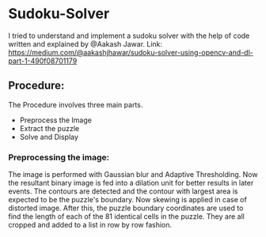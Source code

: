 # Sudoku-Solver
I tried to understand and implement a sudoku solver with the help of code written and explained by @Aakash Jawar. Link: https://medium.com/@aakashjhawar/sudoku-solver-using-opencv-and-dl-part-1-490f08701179
## Procedure:
The Procedure involves three main parts. 
*  Preprocess the Image
*  Extract the puzzle
*  Solve and Display
### Preprocessing the image:
The image is performed with Gaussian blur and Adaptive Thresholding. Now the resultant binary image is fed into a dilation unit for better results in later events.
The contours are detected and the contour with largest area is expected to be the puzzle's boundary. Now skewing is applied in case of distorted image. After this, the puzzle boundary coordinates are used to find the length of each of the 81 identical cells in the puzzle. They are all cropped and added to a list in row by row fashion.
